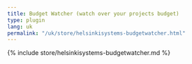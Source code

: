 ```yaml
---
title: Budget Watcher (watch over your projects budget)
type: plugin
lang: uk
permalink: "/uk/store/helsinkisystems-budgetwatcher.html"
---
```


{% include store/helsinkisystems-budgetwatcher.md %}
